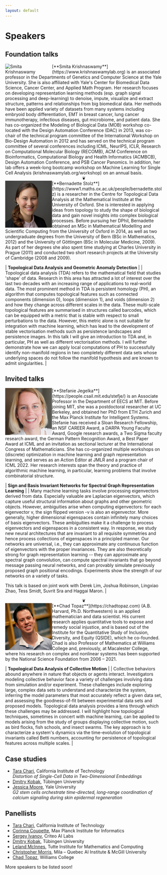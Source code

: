 ```yaml
---
layout: default
---
```


# Speakers

## Foundation talks

<div class='orgWrapper'>
<img align="left" src="https://tda-in-ml.github.io/assets/images/sk.jpg" alt="Smita Krishnaswamy" width="150">
<div class='bioWrapper'>
[**Smita Krishnaswamy**](https://www.krishnaswamylab.org) is an associated professor in the Departments of Genetics and Computer Science at the Yale University. She is also affiliated with Yale's Center for Biomedical Data Science, Cancer Center, and Applied Math Program. Her research focuses on developing representation learning methods (esp. graph signal processing and deep-learning) to denoise, impute, visualize and extract structure, patterns and relationships from big biomedical data. Her methods have been applied variety of datasets from many systems including embryoid body differentiation, EMT in breast cancer, lung cancer immunotherapy, infectious diseases, gut microbiome, and patient data. She has co-organized the Modeling of Biological Data (MOB) workshop co-located with the Design Automation Conference (DAC) in 2013, was co-chair of the technical program committee of the International Workshop on Bio-Design Automation in 2012 and has served on the technical program committee of several conferences including ICML, NeurIPS, ICLR,  Research on Computational Molecular Biology (RECOMB), ACM Conference on Bioinformatics, Computational Biology  and Health Informatics (ACMBCB), Design Automation Conference, and PSB Cancer Panomics. In addition, her lab offers a week-long bootcamp workshop on Machine Learning for Single Cell Analysis (krishnaswamylab.org/workshop) on an annual basis.
</div>
</div>

<div style="text-align:center">
&#10086;
</div>

<div class='orgWrapper'>
<img align="left" src="/assets/images/bs.jpg" alt="Bernadette Stolz" width="150">
<div class='bioWrapper'>
[**Bernadette Stolz**](https://www1.maths.ox.ac.uk/people/bernadette.stolz) is a researcher in the Centre for Topological Data Analysis at the Mathematical Institute at the University of Oxford. She is interested in applying ideas from topology to study the shape of biological data and gain novel insights into complex biological processes. Before pursuing her DPhil, Bernadette obtained an MSc in Mathematical Modelling and Scientific Computing from the University of Oxford in 2014, as well as two undergraduate degrees from the University of Bern (BSc in Mathematics, 2012) and the University of Göttingen (BSc in Molecular Medicine, 2009). As part of her degrees she also spent time studying at Charles University in Prague (2011) and conducted two short research projects at the University of Cambridge (2008 and 2009).
</div>
</div>

| **Topological Data Analysis and Geometric Anomaly Detection** |
| Topological data analysis (TDA) refers to the mathematical field that studies 'shape' of data. Research in this area has attracted a lot of interest over the last two decades with an increasing range of applications to real-world data. The most prominent method in TDA is persistent homology (PH), an algorithm that computes topological features such as connected components (dimension 0), loops (dimension 1), and voids (dimension 2) and how they change across different scales in the data. These multi-scale topological features are summarised in structures called barcodes, which can be equipped with a metric that is stable with respect to small perturbations to the data. However, this metric alone is not suitable for integration with machine learning, which has lead to the development of stable vectorisation methods such as persistence landscapes and persistence images. In this talk I will give an introduction to TDA and, in particular, PH as well as different vectorisation methods.  I will further demonstrate how we can apply local computations of PH to successfully identify non-manifold regions in two completely different data sets whose underlying spaces do not follow the manifold hypothesis and are known to admit singularities. |

## Invited talks

<div class='orgWrapper'>
<img align="left" src="/assets/images/sj.jpg" alt="Stefanie Jegelka" width="150">
<div class='bioWrapper'>
[**Stefanie Jegelka**](https://people.csail.mit.edu/stefje/)
is an Associate Professor in the Department of EECS at
MIT. Before joining MIT, she was a postdoctoral researcher at UC
Berkeley, and obtained her PhD from ETH Zurich and the Max Planck
Institute for Intelligent Systems. Stefanie has received a Sloan
Research Fellowship, an NSF CAREER Award, a DARPA Young Faculty Award,
Google research awards, a Two Sigma faculty research award, the German
Pattern Recognition Award, a Best Paper Award at ICML and an invitation
as sectional lecturer at the International Congress of Mathematicians.
She has co-organized multiple workshops on (discrete) optimization in
machine learning and graph representation learning, and serves as an
Action Editor at JMLR and a program chair of ICML 2022. Her research
interests span the theory and practice of algorithmic machine learning,
in particular, learning problems that involve combinatorial structure.
</div>
</div>

| **Sign and Basis Invariant Networks for Spectral Graph Representation Learning** |
| Many machine learning tasks involve processing eigenvectors derived from data. Especially valuable are Laplacian eigenvectors, which capture useful structural information about graphs and other geometric objects. However, ambiguities arise when computing eigenvectors: for each eigenvector v, the sign flipped version -v is also an eigenvector. More generally, higher dimensional eigenspaces contain infinitely many choices of basis eigenvectors. These ambiguities make it a challenge to process eigenvectors and eigenspaces in a consistent way. In response, we study new neural architectures that are invariant to all requisite symmetries and hence process collections of eigenspaces in a principled manner. Our networks are universal, i.e., they can approximate any continuous function of eigenvectors with the proper invariances. They are also theoretically strong for graph representation learning -- they can approximate any spectral graph convolution, can compute spectral invariants that go beyond message passing neural networks, and can provably simulate previously proposed graph positional encodings. Experiments show the strength of our networks on a variety of tasks. 

This talk is based on joint work with Derek Lim, Joshua Robinson, Lingxiao Zhao, Tess Smidt, Suvrit Sra and Haggai Maron. |

<div style="text-align:center">
&#10086;
</div>

<div class='orgWrapper'>
<img align="left" src="/assets/images/ct.png" alt="Chad Topaz" width="150">
<div class='bioWrapper'>
[**Chad Topaz**](https://chadtopaz.com) (A.B. Harvard, Ph.D. Northwestern)
is an applied mathematician and data scientist. His current research
applies quantitative tools to expose and remedy social injustice, and is
based out of the Institute for the Quantitative Study of Inclusion,
Diversity, and Equity (QSIDE), which he co-founded. Chad is also
Professor of Mathematics at Williams College and, previously, at
Macalester College, where his research on complex and nonlinear systems
has been supported by the National Science Foundation from 2006 – 2021.
</div>
</div>

| **Topological Data Analysis of Collective Motion** |
| Collective behaviors abound anywhere in nature that objects or agents interact. Investigators modeling collective behavior face a variety of challenges involving data from simulation and/or experiment. These challenges include exploring large, complex data sets to understand and characterize the system, inferring the model parameters that most accurately reflect a given data set, and assessing the goodness-of-fit between experimental data sets and proposed models. Topological data analysis provides a lens through which these challenges may be addressed. I will highlight how topological techniques, sometimes in concert with machine learning, can be applied to models arising from the study of groups displaying collective motion, such as bird flocks, fish schools, and insect swarms. The key approach is to characterize a system's dynamics via the time-evolution of topological invariants called Betti numbers, accounting for persistence of topological features across multiple scales. |

## Case studies

- [Tara Chari](https://scholar.google.com/citations?user=ivMagPQAAAAJ&hl=en), California Institute of Technology<br />
  *Distortion of Single-Cell Data in Two-Dimensional Embeddings*
- [Dmitry Kobak](https://dkobak.github.io), Tübingen University
- [Jessica Moore](https://www.linkedin.com/in/jessica-moore-b0298794/), Yale University<br />
  *G2 stem cells orchestrate time-directed, long-range coordination of calcium signaling during skin epidermal regeneration*

## Panellists

- [Tara Chari](https://scholar.google.com/citations?user=ivMagPQAAAAJ&hl=en), California Institute of Technology
- [Corinna Coupette](https://people.mpi-inf.mpg.de/~coupette), Max Planck Institute for Informatics
- [Sergey Ivanov](https://nd7141.github.io/), Criteo AI Labs
- [Dmitry Kobak](https://dkobak.github.io), Tübingen University
- [Leland McInnes](https://ca.linkedin.com/in/leland-mcinnes-406233103),
  Tutte Institute for Mathematics and Computing
- [Christopher Morris](https://chrsmrrs.github.io), Mila – Quebec AI Institute \& McGill University
- [Chad Topaz](https://chadtopaz.com), Williams College

More speakers to be listed soon!
